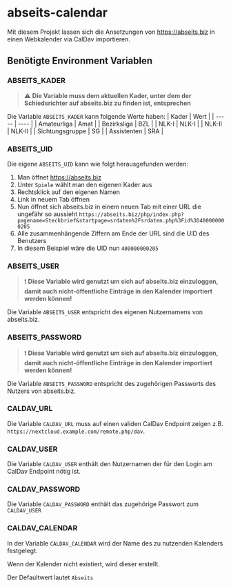 # abseits-calendar
Mit diesem Projekt lassen sich die Ansetzungen von https://abseits.biz in einen Webkalender via CalDav importieren.

## Benötigte Environment Variablen
### ABSEITS_KADER
> :warning: **Die Variable muss dem aktuellen Kader, unter dem der Schiedsrichter auf abseits.biz zu finden ist, entsprechen**

Die Variable `ABSEITS_KADER` kann folgende Werte haben:
| Kader | Wert |
| ----- | ---- |
| Amateurliga | Amat |
| Bezirksliga | BZL |
| NLK-I | NLK-I |
| NLK-II | NLK-II |
| Sichtungsgruppe | SG |
| Assistenten | SRA |

### ABSEITS_UID
Die eigene `ABSEITS_UID` kann wie folgt herausgefunden werden:
1. Man öffnet https://abseits.biz
2. Unter `Spiele` wählt man den eigenen Kader aus
3. Rechtsklick auf den eigenen Namen
4. Link in neuem Tab öffnen
5. Nun öffnet sich abseits.biz in einem neuen Tab mit einer URL die ungefähr so aussieht `https://abseits.biz/php/index.php?pagename=Steckbrief&startpage=srdaten%2Fsrdaten.php%3Fid%3D400000000205`
6. Alle zusammenhängende Ziffern am Ende der URL sind die UID des Benutzers
7. In diesem Beispiel wäre die UID nun `400000000205`

### ABSEITS_USER
> :exclamation: **Diese Variable wird genutzt um sich auf abseits.biz einzuloggen, damit auch nicht-öffentliche Einträge in den Kalender importiert werden können!**

Die Variable `ABSEITS_USER` entspricht des eigenen Nutzernamens von abseits.biz.

### ABSEITS_PASSWORD
> :exclamation: **Diese Variable wird genutzt um sich auf abseits.biz einzuloggen, damit auch nicht-öffentliche Einträge in den Kalender importiert werden können!**

Die Variable `ABSEITS_PASSWORD` entspricht des zugehörigen Passworts des Nutzers von abseits.biz.

### CALDAV_URL
Die Variable `CALDAV_URL` muss auf einen validen CalDav Endpoint zeigen z.B. `https://nextcloud.example.com/remote.php/dav`.

### CALDAV_USER
Die Variable `CALDAV_USER` enthält den Nutzernamen der für den Login am CalDav Endpoint nötig ist.

### CALDAV_PASSWORD
Die Variable `CALDAV_PASSWORD` enthält das zugehörige Passwort zum `CALDAV_USER`

### CALDAV_CALENDAR
In der Variable `CALDAV_CALENDAR` wird der Name des zu nutzenden Kalenders festgelegt.

Wenn der Kalender nicht existiert, wird dieser erstellt.

Der Defaultwert lautet `Abseits`